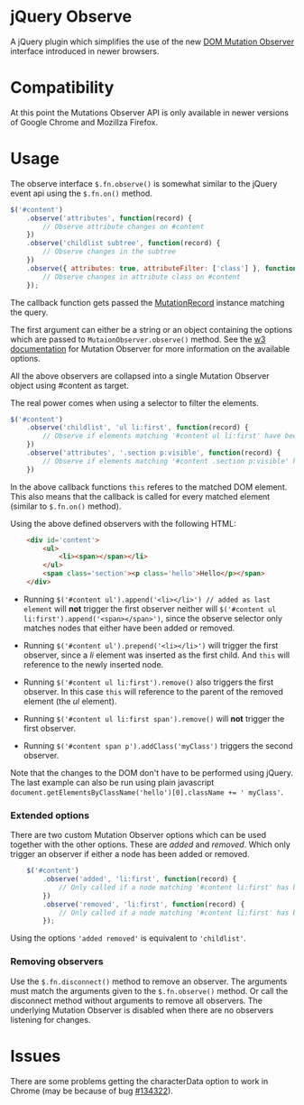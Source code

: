 # jQuery Observe

A jQuery plugin which simplifies the use of the new [DOM Mutation Observer][w3_mo] interface introduced in newer browsers.

# Compatibility

At this point the Mutations Observer API is only available in newer versions of Google Chrome and Mozillza Firefox.

# Usage

The observe interface `$.fn.observe()` is somewhat similar to the jQuery event api using the `$.fn.on()` method.

```javascript
$('#content')
	.observe('attributes', function(record) {
		// Observe attribute changes on #content
	})
	.observe('childlist subtree', function(record) {
		// Observe changes in the subtree
	})
	.observe({ attributes: true, attributeFilter: ['class'] }, function(record) {
		// Observe changes in attribute class on #content
	});
```
The callback function gets passed the [MutationRecord][w3_mr] instance matching the query.

The first argument can either be a string or an object containing the options which are passed to `MutaionObserver.observe()` method. See the [w3 documentation][w3_mo] for Mutation Observer for more information on the available options.

All the above observers are collapsed into a single Mutation Observer object using #content as target.

The real power comes when using a selector to filter the elements.

```javascript
$('#content')
	.observe('childlist', 'ul li:first', function(record) {
		// Observe if elements matching '#content ul li:first' have been added or removed
	})
	.observe('attributes', '.section p:visible', function(record) {
		// Observe if elements matching '#content .section p:visible' have been added or removed
	})
```

In the above callback functions `this` referes to the matched DOM element. This also means that the callback is called for every matched element (similar to `$.fn.on()` method).

Using the above defined observers with the following HTML:

```html
	<div id='content'>
		<ul>
			<li><span></span></li>
		</ul>
		<span class='section'><p class='hello'>Hello</p></span>
	</div>
```

*	Running `$('#content ul').append('<li></li>') // added as last element` will **not** trigger the first observer neither will `$('#content ul li:first').append('<span></span>')`, since the observe selector only matches nodes that either have been added or removed.

*	Running `$('#content ul').prepend('<li></li>')` will trigger the first observer, since a *li* element was inserted as the first child. And `this` will reference to the newly inserted node.

*	Running `$('#content ul li:first').remove()` also triggers the first observer. In this case `this` will reference to the parent of the removed element (the *ul* element).

*	Running `$('#content ul li:first span').remove()` will **not** trigger the first observer.

* 	Running `$('#content span p').addClass('myClass')` triggers the second observer.

Note that the changes to the DOM don't have to be performed using jQuery. The last example can also be run using plain javascript `document.getElementsByClassName('hello')[0].className += ' myClass'`.

### Extended options

There are two custom Mutation Observer options which can be used together with the other options. These are *added* and *removed*. Which only trigger an observer if either a node has been added or removed.

```javascript
	$('#content')
		.observe('added', 'li:first', function(record) {
			// Only called if a node matching '#content li:first' has been added
		})
		.observe('removed', 'li:first', function(record) {
			// Only called if a node matching '#content li:first' has been removed
		});
```

Using the options `'added removed'` is equivalent to `'childlist'`.

### Removing observers

Use the `$.fn.disconnect()` method to remove an observer. The arguments must match the arguments given to the `$.fn.observe()` method. Or call the disconnect method without arguments to remove all observers. The underlying Mutation Observer is disabled when there are no observers listening for changes.

# Issues

There are some problems getting the characterData option to work in Chrome (may be because of bug [#134322][chrome_bug]).

[w3_mo]: http://dvcs.w3.org/hg/domcore/raw-file/tip/Overview.html#mutation-observers "Mutation Observer"
[w3_mr]: http://dvcs.w3.org/hg/domcore/raw-file/tip/Overview.html#mutationrecord "Mutaion Record"
[chrome_bug]: http://code.google.com/p/chromium/issues/detail?id=134322 "Chrome bug #134322"
